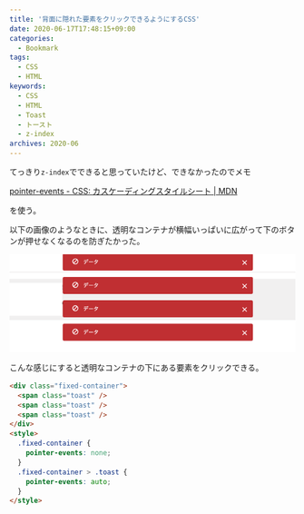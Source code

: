 ```yaml
---
title: '背面に隠れた要素をクリックできるようにするCSS'
date: 2020-06-17T17:48:15+09:00
categories:
  - Bookmark
tags:
  - CSS
  - HTML
keywords:
  - CSS
  - HTML
  - Toast
  - トースト
  - z-index
archives: 2020-06
---
```


てっきり`z-index`でできると思っていたけど、できなかったのでメモ

[pointer-events - CSS: カスケーディングスタイルシート | MDN](https://developer.mozilla.org/ja/docs/Web/CSS/pointer-events)

を使う。

以下の画像のようなときに、透明なコンテナが横幅いっぱいに広がって下のボタンが押せなくなるのを防ぎたかった。

![需要ある時の例](image/2020-06-17-17-52-43.png)

こんな感じにすると透明なコンテナの下にある要素をクリックできる。

```html
<div class="fixed-container">
  <span class="toast" />
  <span class="toast" />
  <span class="toast" />
</div>
<style>
  .fixed-container {
    pointer-events: none;
  }
  .fixed-container > .toast {
    pointer-events: auto;
  }
</style>
```
